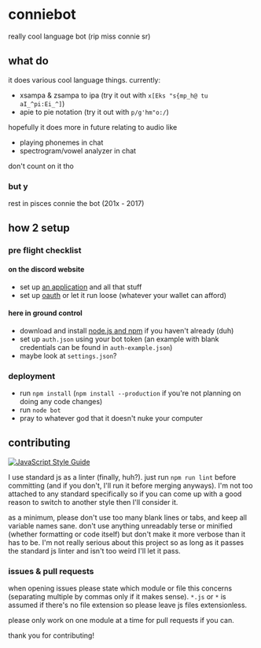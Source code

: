 # conniebot

really cool language bot (rip miss connie sr)

## what do

it does various cool language things. currently:

- xsampa & zsampa to ipa (try it out with `x[Eks "s{mp_h@ tu aI_^pi:Ei_^]`)
- apie to pie notation (try it out with `p/g'hm"o:/`)

hopefully it does more in future relating to audio like

- playing phonemes in chat
- spectrogram/vowel analyzer in chat

don't count on it tho

### but y

rest in pisces connie the bot (201x - 2017)

## how 2 setup

### pre flight checklist

#### on the discord website

- set up [an application](https://github.com/reactiflux/discord-irc/wiki/Creating-a-discord-bot-&-getting-a-token) and all that stuff
- set up [oauth](https://discordapp.com/developers/tools/oauth2-url-generator) or let it run loose (whatever your wallet can afford)

#### here in ground control

- download and install [node.js and npm](https://nodejs.org/) if you haven't already (duh)
- set up `auth.json` using your bot token (an example with blank credentials can be found in `auth-example.json`)
- maybe look at `settings.json`?

### deployment

- run `npm install` (`npm install --production` if you're not planning on doing any code changes)
- run `node bot`
- pray to whatever god that it doesn't nuke your computer

## contributing

[![JavaScript Style Guide](https://img.shields.io/badge/code_style-standard-brightgreen.svg)](https://standardjs.com)

I use standard js as a linter (finally, huh?). just run `npm run lint` before committing (and if you don't, I'll run it before merging anyways). I'm not too attached to any standard specifically so if you can come up with a good reason to switch to another style then I'll consider it.

as a minimum, please don't use too many blank lines or tabs, and keep all variable names sane. don't use anything unreadably terse or minified (whether formatting or code itself) but don't make it more verbose than it has to be. I'm not really serious about this project so as long as it passes the standard js linter and isn't too weird I'll let it pass.

### issues & pull requests

when opening issues please state which module or file this concerns (separating multiple by commas only if it makes sense). `*.js` or `*` is assumed if there's no file extension so please leave js files extensionless.

please only work on one module at a time for pull requests if you can.

thank you for contributing!
